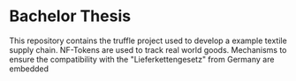 # Bachelor Thesis 
This repository contains the truffle project used to develop a example textile supply chain. NF-Tokens are used to track real world goods. Mechanisms to ensure the compatibility with the "Lieferkettengesetz" from Germany are embedded
